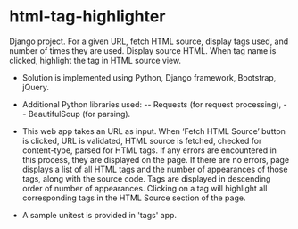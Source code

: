 # html-tag-highlighter
Django project. For a given URL, fetch HTML source, display tags used, and number of times they are used. Display source HTML. When tag name is clicked, highlight the tag in HTML source view.

- Solution is implemented using Python, Django framework, Bootstrap, jQuery.
- Additional Python libraries used: 
-- Requests (for request processing), 
-- BeautifulSoup (for parsing). 

- This web app takes an URL as input. When ‘Fetch HTML Source’ button is clicked, URL is validated, HTML source is fetched, checked for content-type, parsed for HTML tags. If any errors are encountered in this process, they are displayed on the page. If there are no errors, page displays a list of all HTML tags and the number of appearances of those tags, along with the source code. Tags are displayed in descending order of number of appearances. Clicking on a tag will highlight all corresponding tags in the HTML Source section of the page.

- A sample unitest is provided in 'tags' app.
